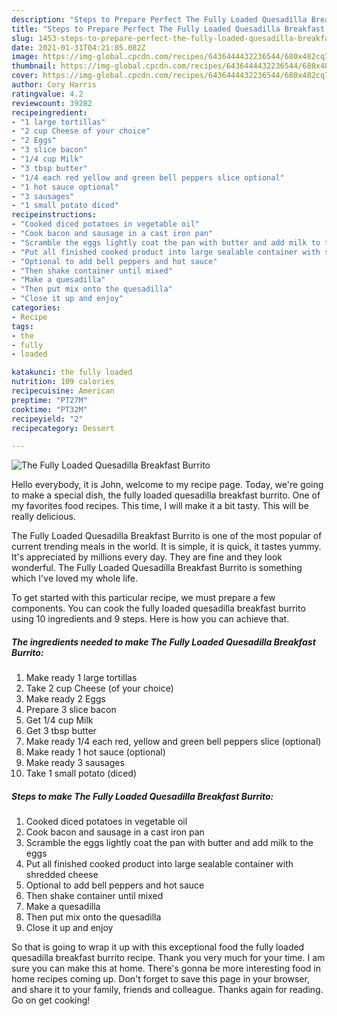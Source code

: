 ```yaml
---
description: "Steps to Prepare Perfect The Fully Loaded Quesadilla Breakfast Burrito"
title: "Steps to Prepare Perfect The Fully Loaded Quesadilla Breakfast Burrito"
slug: 1453-steps-to-prepare-perfect-the-fully-loaded-quesadilla-breakfast-burrito
date: 2021-01-31T04:21:05.082Z
image: https://img-global.cpcdn.com/recipes/6436444432236544/680x482cq70/the-fully-loaded-quesadilla-breakfast-burrito-recipe-main-photo.jpg
thumbnail: https://img-global.cpcdn.com/recipes/6436444432236544/680x482cq70/the-fully-loaded-quesadilla-breakfast-burrito-recipe-main-photo.jpg
cover: https://img-global.cpcdn.com/recipes/6436444432236544/680x482cq70/the-fully-loaded-quesadilla-breakfast-burrito-recipe-main-photo.jpg
author: Cory Harris
ratingvalue: 4.2
reviewcount: 39282
recipeingredient:
- "1 large tortillas"
- "2 cup Cheese of your choice"
- "2 Eggs"
- "3 slice bacon"
- "1/4 cup Milk"
- "3 tbsp butter"
- "1/4 each red yellow and green bell peppers slice optional"
- "1 hot sauce optional"
- "3 sausages"
- "1 small potato diced"
recipeinstructions:
- "Cooked diced potatoes in vegetable oil"
- "Cook bacon and sausage in a cast iron pan"
- "Scramble the eggs lightly coat the pan with butter and add milk to the eggs"
- "Put all finished cooked product into large sealable container with shredded cheese"
- "Optional to add bell peppers and hot sauce"
- "Then shake container until mixed"
- "Make a quesadilla"
- "Then put mix onto the quesadilla"
- "Close it up and enjoy"
categories:
- Recipe
tags:
- the
- fully
- loaded

katakunci: the fully loaded 
nutrition: 109 calories
recipecuisine: American
preptime: "PT27M"
cooktime: "PT32M"
recipeyield: "2"
recipecategory: Dessert

---
```



![The Fully Loaded Quesadilla Breakfast Burrito](https://img-global.cpcdn.com/recipes/6436444432236544/680x482cq70/the-fully-loaded-quesadilla-breakfast-burrito-recipe-main-photo.jpg)

Hello everybody, it is John, welcome to my recipe page. Today, we're going to make a special dish, the fully loaded quesadilla breakfast burrito. One of my favorites food recipes. This time, I will make it a bit tasty. This will be really delicious.

The Fully Loaded Quesadilla Breakfast Burrito is one of the most popular of current trending meals in the world. It is simple, it is quick, it tastes yummy. It's appreciated by millions every day. They are fine and they look wonderful. The Fully Loaded Quesadilla Breakfast Burrito is something which I've loved my whole life.




To get started with this particular recipe, we must prepare a few components. You can cook the fully loaded quesadilla breakfast burrito using 10 ingredients and 9 steps. Here is how you can achieve that.

<!--inarticleads1-->

##### The ingredients needed to make The Fully Loaded Quesadilla Breakfast Burrito:

1. Make ready 1 large tortillas
1. Take 2 cup Cheese (of your choice)
1. Make ready 2 Eggs
1. Prepare 3 slice bacon
1. Get 1/4 cup Milk
1. Get 3 tbsp butter
1. Make ready 1/4 each red, yellow and green bell peppers slice (optional)
1. Make ready 1 hot sauce (optional)
1. Make ready 3 sausages
1. Take 1 small potato (diced)




<!--inarticleads2-->

##### Steps to make The Fully Loaded Quesadilla Breakfast Burrito:

1. Cooked diced potatoes in vegetable oil
1. Cook bacon and sausage in a cast iron pan
1. Scramble the eggs lightly coat the pan with butter and add milk to the eggs
1. Put all finished cooked product into large sealable container with shredded cheese
1. Optional to add bell peppers and hot sauce
1. Then shake container until mixed
1. Make a quesadilla
1. Then put mix onto the quesadilla
1. Close it up and enjoy




So that is going to wrap it up with this exceptional food the fully loaded quesadilla breakfast burrito recipe. Thank you very much for your time. I am sure you can make this at home. There's gonna be more interesting food in home recipes coming up. Don't forget to save this page in your browser, and share it to your family, friends and colleague. Thanks again for reading. Go on get cooking!
